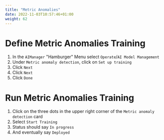 ```yaml
---
title: "Metric Anomalies"
date: 2022-11-03T10:57:46+01:00
weight: 62
---
```


# Define Metric Anomalies Training


1. In the `AIManager` "Hamburger" Menu select `Operate`/`AI Model Management`
1. Under `Metric anomaly detection`, click on `Set up training`
1. Click `Next`
1. Click `Next`
1. Click `Done`



# Run Metric Anomalies Training
1. Click on the three dots in the upper right corner of the `Metric anomaly detection` card
1. Select `Start Training`
1. Status should say `In progress`
1. And eventually say `Deployed`




